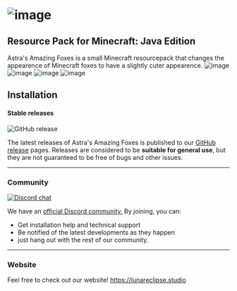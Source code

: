# ![image](https://user-images.githubusercontent.com/26262092/193725865-cfab81f6-2238-4ac1-9952-85c44eaf0726.png)
## Resource Pack for Minecraft: Java Edition


Astra's Amazing Foxes is a small Minecraft resourcepack that changes the appearence of Minecraft foxes to have a slightly cuter appearence.
![image](https://user-images.githubusercontent.com/26262092/193725543-e3664ea0-2bee-4fd1-b18c-46d2adfc11a0.png)
![image](https://user-images.githubusercontent.com/26262092/193725548-261df20c-c5be-48da-8c22-2bbc98e3854f.png)
![image](https://user-images.githubusercontent.com/26262092/193725558-7b6d939b-254b-4f8d-9a22-a620c43b0543.png)
![image](https://user-images.githubusercontent.com/26262092/193725567-edeef391-1a5d-422b-af2a-cb5b33d2a738.png)


## Installation

#### Stable releases

![GitHub release](https://img.shields.io/github/v/release/LunarEclipseStudios/Astras-Amazing-Foxes)

The latest releases of Astra's Amazing Foxes is published to our [GitHub release](https://github.com/LunarEclipseStudios/Astras-Amazing-Foxes/releases) pages. 
Releases are considered to be **suitable for general use**, but they are not guaranteed to be free of bugs and other issues.

---

### Community
[![Discord chat](https://img.shields.io/badge/chat%20on-discord-7289DA?logo=discord&logoColor=white)](https://discord.gg/RmMtqxJJgH)

We have an [official Discord community.](https://discord.gg/RmMtqxJJgH) By joining, you can:
- Get installation help and technical support
- Be notified of the latest developments as they happen
- just hang out with the rest of our community.

---

### Website
Feel free to check out our website!
https://lunareclipse.studio
